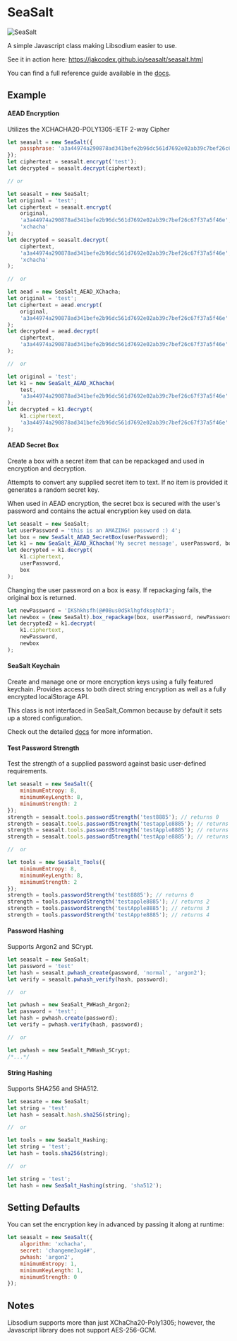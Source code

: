 # SeaSalt

![SeaSalt](https://img.shields.io/badge/dynamic/json.svg?label=Seasalt&colorB=9e43f9&prefix=v&suffix=&query=$.version&uri=https%3A%2F%2Fjakcodex.github.io%2Fseasalt%2Fpackage.json)

A simple Javascript class making Libsodium easier to use.

See it in action here: <a href="https://jakcodex.github.io/seasalt/seasalt.html">https://jakcodex.github.io/seasalt/seasalt.html</a>

You can find a full reference guide available in the [docs](https://jakcodex.github.io/seasalt/docs/).

## Example

#### AEAD Encryption

Utilizes the XCHACHA20-POLY1305-IETF 2-way Cipher

```js
let seasalt = new SeaSalt({
	passphrase: 'a3a44974a290878ad341befe2b96dc561d7692e02ab39c7bef26c67f37a5f46e'
});
let ciphertext = seasalt.encrypt('test');
let decrypted = seasalt.decrypt(ciphertext);

// or

let seasalt = new SeaSalt;
let original = 'test';
let ciphertext = seasalt.encrypt(
	original, 
	'a3a44974a290878ad341befe2b96dc561d7692e02ab39c7bef26c67f37a5f46e', 
	'xchacha'
);
let decrypted = seasalt.decrypt(
	ciphertext, 
	'a3a44974a290878ad341befe2b96dc561d7692e02ab39c7bef26c67f37a5f46e', 
	'xchacha'
);

//  or

let aead = new SeaSalt_AEAD_XChacha;
let original = 'test';
let ciphertext = aead.encrypt(
    original,
    'a3a44974a290878ad341befe2b96dc561d7692e02ab39c7bef26c67f37a5f46e'
);
let decrypted = aead.decrypt(
    ciphertext,
    'a3a44974a290878ad341befe2b96dc561d7692e02ab39c7bef26c67f37a5f46e'
);

//  or

let original = 'test';
let k1 = new SeaSalt_AEAD_XChacha(
    test,
    'a3a44974a290878ad341befe2b96dc561d7692e02ab39c7bef26c67f37a5f46e'
);
let decrypted = k1.decrypt(
    k1.ciphertext,
    'a3a44974a290878ad341befe2b96dc561d7692e02ab39c7bef26c67f37a5f46e'
);
```

#### AEAD Secret Box

Create a box with a secret item that can be repackaged and used in encryption and decryption.

Attempts to convert any supplied secret item to text. If no item is provided it generates a random secret key.

When used in AEAD encryption, the secret box is secured with the user's password and contains the actual encryption key used on data.

```js
let seasalt = new SeaSalt;
let userPassword = 'this is an AMAZING! password :) 4';
let box = new SeaSalt_AEAD_SecretBox(userPassword);
let k1 = new SeaSalt_AEAD_XChacha('My secret message', userPassword, box);
let decrypted = k1.decrypt(
    k1.ciphertext,
    userPassword,
    box
);
```

Changing the user password on a box is easy. If repackaging fails, the original box is returned.

```js
let newPassword = 'IKShkhsfh(@#08us0dSklhgfdksghbf3';
let newbox = (new SeaSalt).box_repackage(box, userPassword, newPassword);
let decrypted2 = k1.decrypt(
    k1.ciphertext,
    newPassword,
    newbox
);
```

#### SeaSalt Keychain

Create and manage one or more encryption keys using a fully featured keychain. Provides access to both direct string encryption as well as a fully encrypted localStorage API.

This class is not interfaced in SeaSalt_Common because by default it sets up a stored configuration.

Check out the detailed [docs](https://jakcodex.github.io/seasalt/docs/SeaSalt_Keychain.html) for more information.

#### Test Password Strength

Test the strength of a supplied password against basic user-defined requirements.

```js
let seasalt = new SeaSalt({
    minimumEntropy: 8,
    minimumKeyLength: 8,
    minimumStrength: 2
});
strength = seasalt.tools.passwordStrength('test8885'); // returns 0
strength = seasalt.tools.passwordStrength('testapple8885'); // returns 2
strength = seasalt.tools.passwordStrength('testApple8885'); // returns 3
strength = seasalt.tools.passwordStrength('testApp!e8885'); // returns 4

//  or

let tools = new SeaSalt_Tools({
    minimumEntropy: 8,
    minimumKeyLength: 8,
    minimumStrength: 2
});
strength = tools.passwordStrength('test8885'); // returns 0
strength = tools.passwordStrength('testapple8885'); // returns 2
strength = tools.passwordStrength('testApple8885'); // returns 3
strength = tools.passwordStrength('testApp!e8885'); // returns 4
```

#### Password Hashing

Supports Argon2 and SCrypt.

```js
let seasalt = new SeaSalt;
let password = 'test'
let hash = seasalt.pwhash_create(password, 'normal', 'argon2');
let verify = seasalt.pwhash_verify(hash, password);

//  or

let pwhash = new SeaSalt_PWHash_Argon2;
let password = 'test';
let hash = pwhash.create(password);
let verify = pwhash.verify(hash, password);

//  or

let pwhash = new SeaSalt_PWHash_SCrypt;
/*...*/
```

#### String Hashing

Supports SHA256 and SHA512.

```js
let seasate = new SeaSalt;
let string = 'test'
let hash = seasalt.hash.sha256(string);

//  or

let tools = new SeaSalt_Hashing;
let string = 'test';
let hash = tools.sha256(string);

//  or

let string = 'test';
let hash = new SeaSalt_Hashing(string, 'sha512');
```

## Setting Defaults

You can set the encryption key in advanced by passing it along at runtime:

```js
let seasalt = new SeaSalt({
    algorithm: 'xchacha',
    secret: 'changeme3xg4#',
    pwhash: 'argon2',
    minimumEntropy: 1,
    minimumKeyLength: 1,
    minimumStrength: 0
});
```

## Notes

Libsodium supports more than just XChaCha20-Poly1305; however, the Javascript library does not support AES-256-GCM.
